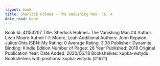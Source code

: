 ```yaml
---
layout: book
title: Sherlock Holmes - The Vanishing Man  no. 4
date_read: None
---
```


Book Id: 41153207
Title: Sherlock Holmes: The Vanishing Man #4
Author: Leah Moore
Author l-f: Moore, Leah
Additional Authors: John Reppion, Julius Ohta
ISBN: 
My Rating: 0
Average Rating: 3.38
Publisher: Dynamite
Binding: Kindle Edition
Number of Pages: 28
Year Published: 2018
Original Publication Year: 
Date Added: 2020/06/18
Bookshelves: kupka-wstydu
Bookshelves with positions: kupka-wstydu (#1621)

